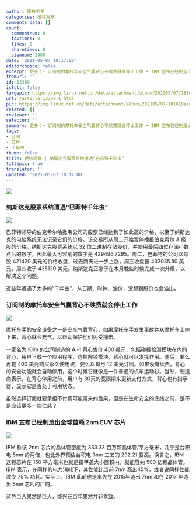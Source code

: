 ```yaml
---
author: 硬核老王
categories: 硬核观察
comments_data: []
count:
  commentnum: 0
  favtimes: 0
  likes: 0
  sharetimes: 0
  viewnum: 2986
date: '2021-05-07 18:17:00'
editorchoice: false
excerpt: 更多：• 订阅制的摩托车安全气囊背心不续费就会停止工作 • IBM 宣布已经制造出全球首颗 2nm EUV 芯片
fromurl: ''
id: 13369
islctt: false
largepic: https://img.linux.net.cn/data/attachment/album/202105/07/181610aen9yviuwquy55ad.jpg
url: /article-13369-1.html
pic: https://img.linux.net.cn/data/attachment/album/202105/07/181610aen9yviuwquy55ad.jpg.thumb.jpg
related: []
reviewer: ''
selector: ''
summary: 更多：• 订阅制的摩托车安全气囊背心不续费就会停止工作 • IBM 宣布已经制造出全球首颗 2nm EUV 芯片
tags:
- 订阅
- 芯片
- 千年虫
thumb: false
title: 硬核观察 | 纳斯达克股票系统遭遇“巴菲特千年虫”
titlepic: true
translator: ''
updated: '2021-05-07 18:17:00'
---
```


![](https://img.linux.net.cn/data/attachment/album/202105/07/181610aen9yviuwquy55ad.jpg)


### 纳斯达克股票系统遭遇“巴菲特千年虫”


![](https://img.linux.net.cn/data/attachment/album/202105/07/181619tq5i4vz33rv34i9v.jpg)


巴菲特领导的伯克希尔哈撒韦公司的股票已经达到了如此高的价格，以至于纳斯达克的电脑系统无法记录它们的价格。该交易所从周二开始暂停播报伯克希尔 A 级股的价格。纳斯达克股票系统以 32 位二进制存储股价，并使用最后四位存储小数点后的数字，因此最大可容纳的数字是 429496.7295。周二，巴菲特的公司以每股 421420 美元的价格收盘，过去两天进一步上涨，周三收盘报 432035.50 美元，周四收于 435120 美元。纳斯达克正急于在本月晚些时候完成一次升级，以解决这个问题。


近些年遭遇了太多的“千年虫”，从日期、时钟、油价，没想到股价也会溢出。


### 订阅制的摩托车安全气囊背心不续费就会停止工作


![](https://img.linux.net.cn/data/attachment/album/202105/07/181640eyfym9ct4g4kkcgy.jpg)


摩托车手的安全设备之一是安全气囊背心，如果摩托车手发生事故并从摩托车上摔下来，背心就会充气，以帮助保护他们免受撞击。


一家名为 Klim 的公司制造的 Ai-1 背心售价 400 美元，包括碰撞检测模块在内的背心，用户下载一个应用程序，选择解锁模块，背心就可以发挥作用。随后，要么再花 400 美元购买永久使用权，要么以每月 12 美元订阅。如果没有续费，背心的安全功能就会自动停用，这个时候它就像是一件普通的机车运动衫。当然，制造商表示，在背心停用之前，用户有 30天的宽限期来更新支付方式，背心也有指示器，显示它是否处于可用状态。


虽然选择订阅就要承担不付费可能带来的后果，但是在生命安全的底线之前，是不是应该更多一些仁慈？


### IBM 宣布已经制造出全球首颗 2nm EUV 芯片


![](https://img.linux.net.cn/data/attachment/album/202105/07/181659qobhkq3ab6333q4k.jpg)


IBM 称该 2nm 芯片的晶体管密度为 333.33 百万颗晶体管/平方毫米，几乎是台积电 5nm 的两倍，也比外界预估台积电 3nm 工艺的 292.21 要高。换言之，IBM 这颗芯片在 150 平方毫米也就是指甲盖大小面积内，就能容纳 500 亿颗晶体管。IBM 表示，在同样的电力消耗下，其性能比当前 7nm 高出45%，或者说同样性能减少 75% 功耗。实际上，IBM 此前也是率先在 2015年造出 7nm 和在 2017 年造出 5nm 芯片的厂商。


蓝色巨人果然是巨人，能兴旺百年果然并非幸致。
